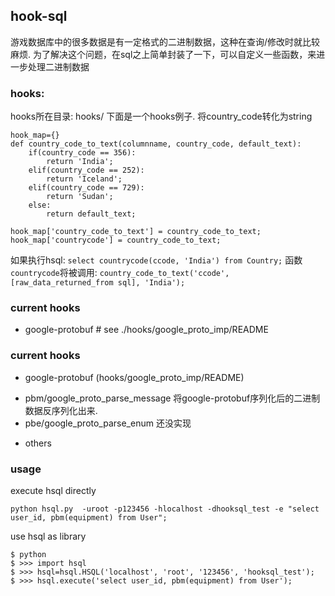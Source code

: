 ## hook-sql

游戏数据库中的很多数据是有一定格式的二进制数据，这种在查询/修改时就比较麻烦. 为了解决这个问题，在sql之上简单封装了一下，可以自定义一些函数，来进一步处理二进制数据

### hooks:

  hooks所在目录: hooks/
 下面是一个hooks例子. 将country_code转化为string

	hook_map={}
	def country_code_to_text(columnname, country_code, default_text):
		if(country_code == 356):
			return 'India';
		elif(country_code == 252):
			return 'Iceland';
		elif(country_code == 729):
			return 'Sudan';
		else:
			return default_text;

	hook_map['country_code_to_text'] = country_code_to_text;
	hook_map['countrycode'] = country_code_to_text;

  如果执行hsql: ```select countrycode(ccode, 'India') from Country;```
  函数```countrycode```将被调用: ```country_code_to_text('ccode', [raw_data_returned_from sql], 'India');```


### current hooks
  * google-protobuf             # see ./hooks/google_proto_imp/README

### current hooks
  * google-protobuf (hooks/google_proto_imp/README)
   + pbm/google_proto_parse_message
     将google-protobuf序列化后的二进制数据反序列化出来.
   + pbe/google_proto_parse_enum
     还没实现
  * others

### usage
  execute hsql directly
  
	python hsql.py  -uroot -p123456 -hlocalhost -dhooksql_test -e "select user_id, pbm(equipment) from User";


 use hsql as library

	$ python
	$ >>> import hsql
	$ >>> hsql=hsql.HSQL('localhost', 'root', '123456', 'hooksql_test');
	$ >>> hsql.execute('select user_id, pbm(equipment) from User');



